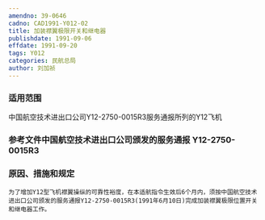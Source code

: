 ```yaml
---
amendno: 39-0646  
cadno: CAD1991-Y012-02  
title: 加装襟翼极限开关和继电器  
publishdate: 1991-09-06  
effdate: 1991-09-20  
tags: Y012  
categories: 民航总局  
author: 刘加祯  
---
```

  
### 适用范围  
中国航空技术进出口公司Y12-2750-0015R3服务通报所列的Y12飞机  
  
<!--more-->  
### 参考文件中国航空技术进出口公司颁发的服务通报 Y12-2750-0015R3  
  
### 原因、措施和规定  
    为了增加Y12型飞机襟翼操纵的可靠性裕度，在本适航指令生效后6个月内，须按中国航空技术进出口公司颁发的服务通报Y12-2750-0015R3(1991年6月10日)完成加装襟翼极限位置开关和继电器工作。  
